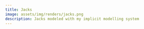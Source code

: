 ```yaml
---
title: Jacks
image: assets/img/renders/jacks.png
description: Jacks modeled with my implicit modelling system
---
```

